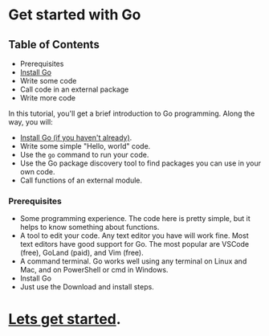 # Get started with Go

## Table of Contents

- Prerequisites
- [Install Go](https://go.dev/dl/)
- Write some code
- Call code in an external package
- Write more code

In this tutorial, you'll get a brief introduction to Go programming. Along the way, you will:

- [Install Go (if you haven't already)](https://go.dev/dl/).
- Write some simple "Hello, world" code.
- Use the `go` command to run your code.
- Use the Go package discovery tool to find packages you can use in your own code.
- Call functions of an external module.

### Prerequisites
- Some programming experience. The code here is pretty simple, but it helps to know something about functions.
- A tool to edit your code. Any text editor you have will work fine. Most text editors have good support for Go. The most popular are VSCode (free), GoLand (paid), and Vim (free).
- A command terminal. Go works well using any terminal on Linux and Mac, and on PowerShell or cmd in Windows.
- Install Go
- Just use the Download and install steps.

# [Lets get started](01-basics/).
